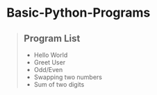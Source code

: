 # Basic-Python-Programs

> ## Program List
> - Hello World
> - Greet User
> - Odd/Even
> - Swapping two numbers
> - Sum of two digits